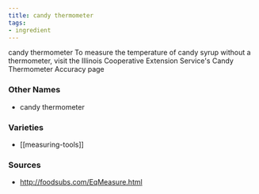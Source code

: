```yaml
---
title: candy thermometer
tags:
- ingredient
---
```

candy thermometer To measure the temperature of candy syrup without a thermometer, visit the Illinois Cooperative Extension Service's Candy Thermometer Accuracy page

### Other Names

* candy thermometer

### Varieties

* [[measuring-tools]]

### Sources
* http://foodsubs.com/EqMeasure.html
